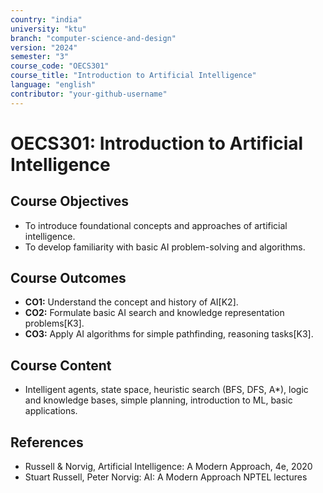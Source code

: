 ```yaml
---
country: "india"
university: "ktu"
branch: "computer-science-and-design"
version: "2024"
semester: "3"
course_code: "OECS301"
course_title: "Introduction to Artificial Intelligence"
language: "english"
contributor: "your-github-username"
---
```


# OECS301: Introduction to Artificial Intelligence

## Course Objectives
* To introduce foundational concepts and approaches of artificial intelligence.
* To develop familiarity with basic AI problem-solving and algorithms.

## Course Outcomes
* **CO1:** Understand the concept and history of AI[K2].
* **CO2:** Formulate basic AI search and knowledge representation problems[K3].
* **CO3:** Apply AI algorithms for simple pathfinding, reasoning tasks[K3].

## Course Content

* Intelligent agents, state space, heuristic search (BFS, DFS, A*), logic and knowledge bases, simple planning, introduction to ML, basic applications.

## References
- Russell & Norvig, Artificial Intelligence: A Modern Approach, 4e, 2020
- Stuart Russell, Peter Norvig: AI: A Modern Approach NPTEL lectures
